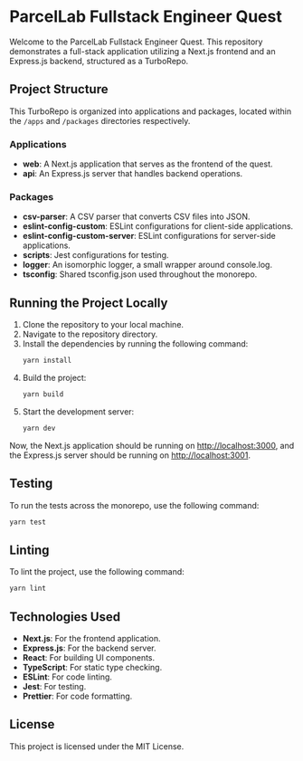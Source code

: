 # ParcelLab Fullstack Engineer Quest

Welcome to the ParcelLab Fullstack Engineer Quest. This repository demonstrates a full-stack application utilizing a Next.js frontend and an Express.js backend, structured as a TurboRepo.

## Project Structure

This TurboRepo is organized into applications and packages, located within the `/apps` and `/packages` directories respectively.

### Applications

- **web**: A Next.js application that serves as the frontend of the quest.
- **api**: An Express.js server that handles backend operations.

### Packages

- **csv-parser**: A CSV parser that converts CSV files into JSON.
- **eslint-config-custom**: ESLint configurations for client-side applications.
- **eslint-config-custom-server**: ESLint configurations for server-side applications.
- **scripts**: Jest configurations for testing.
- **logger**: An isomorphic logger, a small wrapper around console.log.
- **tsconfig**: Shared tsconfig.json used throughout the monorepo.

## Running the Project Locally

1. Clone the repository to your local machine.
2. Navigate to the repository directory.
3. Install the dependencies by running the following command:
   ```bash
   yarn install
   ```
4. Build the project:
   ```bash
   yarn build
   ```
5. Start the development server:
   ```bash
   yarn dev
   ```

Now, the Next.js application should be running on [http://localhost:3000](http://localhost:3000), and the Express.js server should be running on [http://localhost:3001](http://localhost:3001).

## Testing

To run the tests across the monorepo, use the following command:

```bash
yarn test
```

## Linting

To lint the project, use the following command:

```bash
yarn lint
```

## Technologies Used

- **Next.js**: For the frontend application.
- **Express.js**: For the backend server.
- **React**: For building UI components.
- **TypeScript**: For static type checking.
- **ESLint**: For code linting.
- **Jest**: For testing.
- **Prettier**: For code formatting.

## License

This project is licensed under the MIT License.
